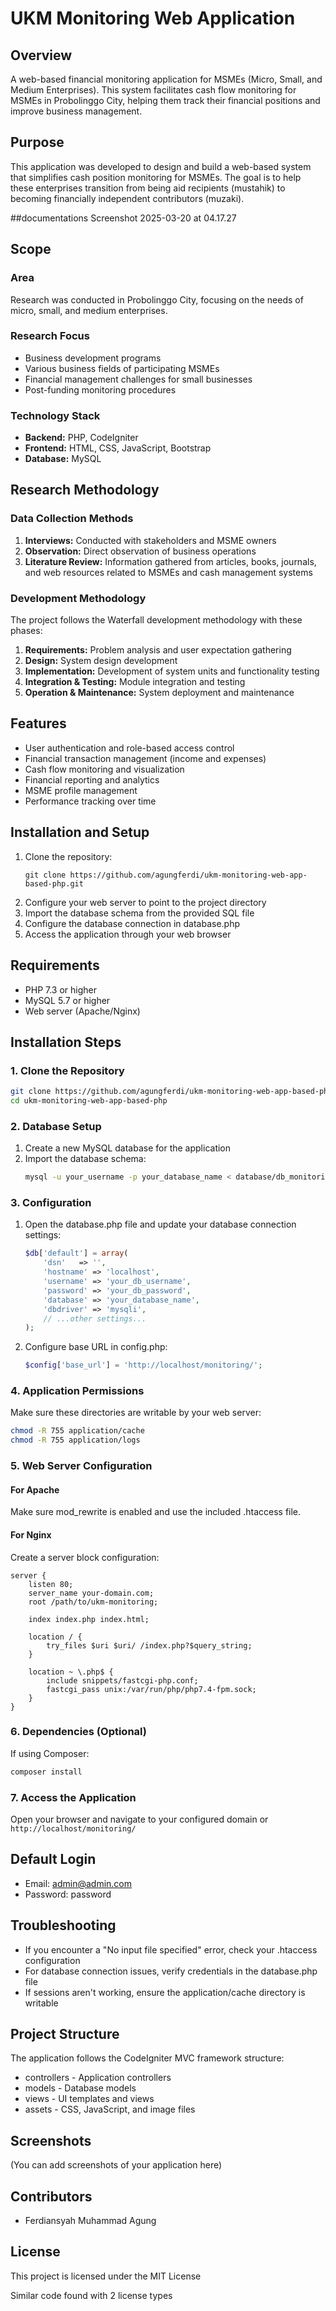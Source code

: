 # UKM Monitoring Web Application

## Overview
A web-based financial monitoring application for MSMEs (Micro, Small, and Medium Enterprises). This system facilitates cash flow monitoring for MSMEs in Probolinggo City, helping them track their financial positions and improve business management.

## Purpose
This application was developed to design and build a web-based system that simplifies cash position monitoring for MSMEs. The goal is to help these enterprises transition from being aid recipients (mustahik) to becoming financially independent contributors (muzaki).

##documentations
Screenshot 2025-03-20 at 04.17.27

## Scope
### Area
Research was conducted in Probolinggo City, focusing on the needs of micro, small, and medium enterprises.

### Research Focus
- Business development programs
- Various business fields of participating MSMEs
- Financial management challenges for small businesses
- Post-funding monitoring procedures

### Technology Stack
- **Backend:** PHP, CodeIgniter
- **Frontend:** HTML, CSS, JavaScript, Bootstrap
- **Database:** MySQL

## Research Methodology
### Data Collection Methods
1. **Interviews:** Conducted with stakeholders and MSME owners
2. **Observation:** Direct observation of business operations
3. **Literature Review:** Information gathered from articles, books, journals, and web resources related to MSMEs and cash management systems

### Development Methodology
The project follows the Waterfall development methodology with these phases:
1. **Requirements:** Problem analysis and user expectation gathering
2. **Design:** System design development
3. **Implementation:** Development of system units and functionality testing
4. **Integration & Testing:** Module integration and testing
5. **Operation & Maintenance:** System deployment and maintenance

## Features
- User authentication and role-based access control
- Financial transaction management (income and expenses)
- Cash flow monitoring and visualization
- Financial reporting and analytics
- MSME profile management
- Performance tracking over time

## Installation and Setup
1. Clone the repository:
   ```
   git clone https://github.com/agungferdi/ukm-monitoring-web-app-based-php.git
   ```
2. Configure your web server to point to the project directory
3. Import the database schema from the provided SQL file
4. Configure the database connection in database.php
5. Access the application through your web browser

## Requirements
- PHP 7.3 or higher
- MySQL 5.7 or higher
- Web server (Apache/Nginx)

## Installation Steps

### 1. Clone the Repository
```bash
git clone https://github.com/agungferdi/ukm-monitoring-web-app-based-php.git
cd ukm-monitoring-web-app-based-php
```

### 2. Database Setup
1. Create a new MySQL database for the application
2. Import the database schema:
   ```bash
   mysql -u your_username -p your_database_name < database/db_monitoring.sql
   ```

### 3. Configuration
1. Open the database.php file and update your database connection settings:
   ```php
   $db['default'] = array(
       'dsn'   => '',
       'hostname' => 'localhost',
       'username' => 'your_db_username',
       'password' => 'your_db_password',
       'database' => 'your_database_name',
       'dbdriver' => 'mysqli',
       // ...other settings...
   );
   ```

2. Configure base URL in config.php:
   ```php
   $config['base_url'] = 'http://localhost/monitoring/';
   ```

### 4. Application Permissions
Make sure these directories are writable by your web server:
```bash
chmod -R 755 application/cache
chmod -R 755 application/logs
```

### 5. Web Server Configuration

#### For Apache
Make sure mod_rewrite is enabled and use the included .htaccess file.

#### For Nginx
Create a server block configuration:
```nginx
server {
    listen 80;
    server_name your-domain.com;
    root /path/to/ukm-monitoring;
    
    index index.php index.html;
    
    location / {
        try_files $uri $uri/ /index.php?$query_string;
    }
    
    location ~ \.php$ {
        include snippets/fastcgi-php.conf;
        fastcgi_pass unix:/var/run/php/php7.4-fpm.sock;
    }
}
```

### 6. Dependencies (Optional)
If using Composer:
```bash
composer install
```

### 7. Access the Application
Open your browser and navigate to your configured domain or `http://localhost/monitoring/`

## Default Login
- Email: admin@admin.com
- Password: password

## Troubleshooting
- If you encounter a "No input file specified" error, check your .htaccess configuration
- For database connection issues, verify credentials in the database.php file
- If sessions aren't working, ensure the application/cache directory is writable

## Project Structure
The application follows the CodeIgniter MVC framework structure:
- controllers - Application controllers
- models - Database models
- views - UI templates and views
- assets - CSS, JavaScript, and image files

## Screenshots
(You can add screenshots of your application here)

## Contributors
- Ferdiansyah Muhammad Agung

## License
This project is licensed under the MIT License

Similar code found with 2 license types

